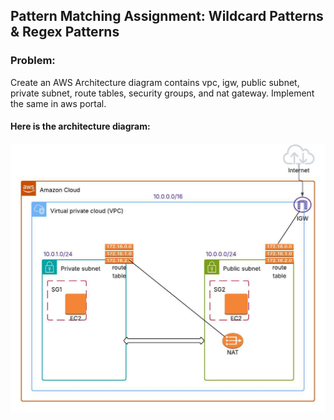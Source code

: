 ## Pattern Matching Assignment: Wildcard Patterns & Regex Patterns

### Problem:
Create an AWS Architecture diagram contains vpc, igw, public subnet, private subnet, route tables, security groups, and nat gateway. Implement the same in aws portal.

#### Here is the architecture diagram:

![VPC Architecture](images/AWS-VPC.jpeg)
